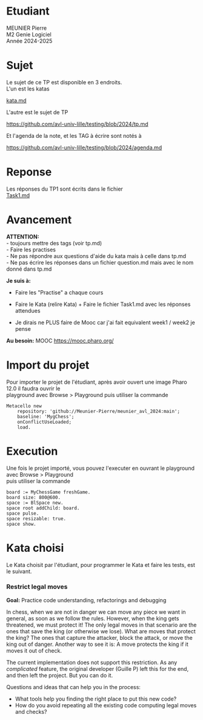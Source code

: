 


# Etudiant       

MEUNIER Pierre      
M2 Genie Logiciel     
Année 2024-2025     

# Sujet    

Le sujet de ce TP est disponible en 3 endroits.     
L'un est les katas   

[kata.md](./kata.md)   

L'autre est le sujet de TP   

https://github.com/avl-univ-lille/testing/blob/2024/tp.md   

Et l'agenda de la note, et les TAG à écrire sont notés à    

https://github.com/avl-univ-lille/testing/blob/2024/agenda.md    

# Reponse    

Les réponses du TP1 sont écrits dans le fichier     
[Task1.md](./Task1.md)  


# Avancement  

**ATTENTION:**    
    - toujours mettre des tags (voir tp.md)     
	- Faire les practises    
	- Ne pas répondre aux questions d'aide du kata mais à celle dans tp.md     
	- Ne pas écrire les réponses dans un fichier question.md mais avec le nom donné dans tp.md     

**Je suis à:**    

- Faire les "Practise" a chaque cours   

- Faire le Kata (relire Kata) + Faire le fichier Task1.md avec les réponses attendues   
- Je dirais ne PLUS faire de Mooc car j'ai fait equivalent week1 / week2 je pense       

**Au besoin:**
    MOOC https://mooc.pharo.org/     



# Import du projet     

Pour importer le projet de l'étudiant, après avoir ouvert  une image Pharo 12.0 il faudra ouvrir le    
playground avec Browse > Playground puis utiliser la commande

```
Metacello new
	repository: 'github://Meunier-Pierre/meunier_avl_2024:main';
	baseline: 'MygChess';
	onConflictUseLoaded;
	load.
```


# Execution

Une fois le projet importé, vous pouvez l'executer en ouvrant le playground avec Browse > Playground     
puis utiliser la commande     

```
board := MyChessGame freshGame.
board size: 800@600.
space := BlSpace new.
space root addChild: board.
space pulse.
space resizable: true.
space show.
```

# Kata choisi   

Le Kata choisit par l'étudiant, pour programmer le Kata et faire les tests, est le suivant.

### Restrict legal moves

**Goal:** Practice code understanding, refactorings and debugging

In chess, when we are not in danger we can move any piece we want in general, as soon as we follow the rules.
However, when the king gets threatened, we must protect it!
The only legal moves in that scenario are the ones that save the king (or otherwise we lose).
What are moves that protect the king? The ones that capture the attacker, block the attack, or move the king out of danger.
Another way to see it is: A move protects the king if it moves it out of check.

The current implementation does not support this restriction.
As any *complicated* feature, the original developer (Guille P) left this for the end, and then left the project.
But you can do it.

Questions and ideas that can help you in the process:
- What tools help you finding the right place to put this new code?
- How do you avoid repeating all the existing code computing legal moves and checks?
 


 



     
   

